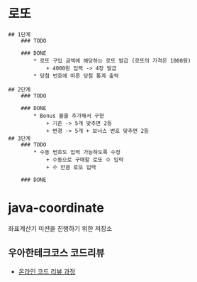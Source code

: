 # 로또
    ## 1단계
        ### TODO

        ### DONE
            * 로또 구입 금액에 해당하는 로또 발급 (로또의 가격은 1000원)
                + 4000원 입력 -> 4장 발급
            * 당첨 번호에 따른 당첨 통계 출력

    ## 2단계
        ### TODO

        ### DONE
            * Bonus 볼을 추가해서 구현
                + 기존 -> 5개 맞추면 2등
                + 변경 -> 5개 + 보너스 번호 맞추면 2등
    ## 3단계
        ### TODO
            * 수동 번호도 입력 가능하도록 수정
                + 수동으로 구매할 로또 수 입력
                + 수 만큼 로또 입력

        ### DONE




# java-coordinate
좌표계산기 미션을 진행하기 위한 저장소

## 우아한테크코스 코드리뷰
* [온라인 코드 리뷰 과정](https://github.com/woowacourse/woowacourse-docs/blob/master/maincourse/README.md)
